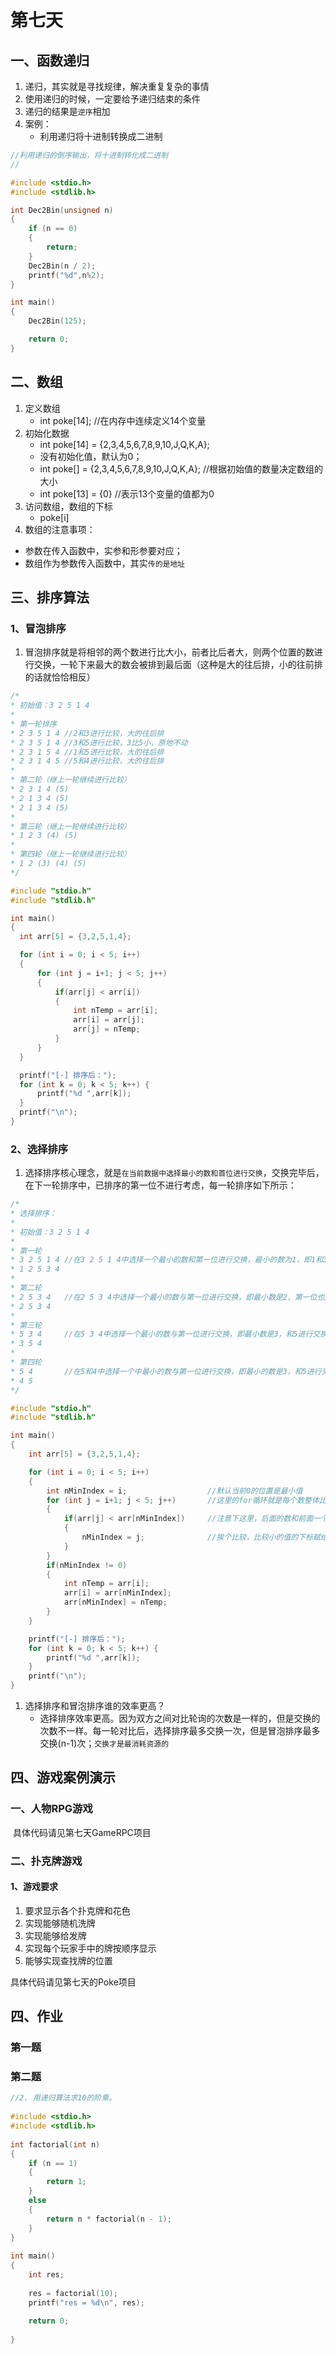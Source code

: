 # 第七天

## 一、函数递归

1. 递归，其实就是寻找规律，解决重复复杂的事情
2. 使用递归的时候，一定要给予递归结束的条件
3. 递归的结果是`逆序`相加
4. 案例：
	- 利用递归将十进制转换成二进制

```c
//利用递归的倒序输出，将十进制转化成二进制
//

#include <stdio.h>
#include <stdlib.h>

int Dec2Bin(unsigned n)
{
	if (n == 0)
	{
		return;
	}
	Dec2Bin(n / 2);
	printf("%d",n%2);
}

int main()
{
	Dec2Bin(125);

	return 0;
}
```

## 二、数组

1. 定义数组
	- int poke[14];	//在内存中连续定义14个变量
2. 初始化数据
	- int poke[14] = {2,3,4,5,6,7,8,9,10,J,Q,K,A};
	- 没有初始化值，默认为0；
	- int poke[] = {2,3,4,5,6,7,8,9,10,J,Q,K,A};     //根据初始值的数量决定数组的大小
	- int poke[13] = {0}         //表示13个变量的值都为0
3. 访问数组，数组的下标
	- poke[i]
4. 数组的注意事项：

  - 参数在传入函数中，实参和形参要对应；
  - 数组作为参数传入函数中，其实`传的是地址`



## 三、排序算法

### 1、冒泡排序

1. 冒泡排序就是将相邻的两个数进行比大小，前者比后者大，则两个位置的数进行交换，一轮下来最大的数会被排到最后面（这种是大的往后排，小的往前排的话就恰恰相反）

  ```c
/*
* 初始值：3 2 5 1 4
* 
* 第一轮排序
* 2 3 5 1 4	//2和3进行比较，大的往后排
* 2 3 5 1 4	//3和5进行比较，3比5小，原地不动
* 2 3 1 5 4	//1和5进行比较，大的往后排
* 2 3 1 4 5	//5和4进行比较，大的往后排
* 
* 第二轮（继上一轮继续进行比较）
* 2 3 1 4 (5)
* 2 1 3 4 (5)
* 2 1 3 4 (5)
* 
* 第三轮（继上一轮继续进行比较）
* 1 2 3 (4) (5)
* 
* 第四轮（继上一轮继续进行比较）
* 1 2 (3) (4) (5)
*/

#include "stdio.h"
#include "stdlib.h"

int main()
{
    int arr[5] = {3,2,5,1,4};

    for (int i = 0; i < 5; i++)
    {
        for (int j = i+1; j < 5; j++)
        {
            if(arr[j] < arr[i])
            {
                int nTemp = arr[i];
                arr[i] = arr[j];
                arr[j] = nTemp;
            }
        }
    }

    printf("[-] 排序后：");
    for (int k = 0; k < 5; k++) {
        printf("%d ",arr[k]);
    }
    printf("\n");
}
  ```


### 2、选择排序

1. 选择排序核心理念，就是`在当前数据中选择最小的数和首位进行交换`，交换完毕后，在下一轮排序中，已排序的第一位不进行考虑，每一轮排序如下所示：

```c
/*
* 选择排序：
* 
* 初始值：3 2 5 1 4
* 
* 第一轮
* 3 2 5 1 4	//在3 2 5 1 4中选择一个最小的数和第一位进行交换，最小的数为1，即1和3相互交换位置，如下所示
* 1 2 5 3 4	
* 
* 第二轮
* 2 5 3 4	//在2 5 3 4中选择一个最小的数与第一位进行交换，即最小数是2，第一位也是2，那么就不动
* 2 5 3 4
* 
* 第三轮
* 5 3 4		//在5 3 4中选择一个最小的数与第一位进行交换，即最小数是3，和5进行交换
* 3 5 4
* 
* 第四轮
* 5 4		//在5和4中选择一个中最小的数与第一位进行交换，即最小的数是3，和5进行交换
* 4 5
*/

#include "stdio.h"
#include "stdlib.h"

int main()
{
    int arr[5] = {3,2,5,1,4};

    for (int i = 0; i < 5; i++)
    {
        int nMinIndex = i;                  //默认当前0的位置是最小值
        for (int j = i+1; j < 5; j++)       //这里的for循环就是每个数整体比一遍，然后获得最小值，即整体数值里面，寻找最小值
        {
            if(arr[j] < arr[nMinIndex])     //注意下这里，后面的数和前面一个数比大小，如果后面的小，则获取下标值,给nMinIndex变量，然后后面的值再继续和当前获得最小值下标的值再进行比大小
            {
                nMinIndex = j;              //挨个比较，比较小的值的下标赋给nMinIndex
            }
        }
        if(nMinIndex != 0)
        {
            int nTemp = arr[i];
            arr[i] = arr[nMinIndex];
            arr[nMinIndex] = nTemp;
        }
    }

    printf("[-] 排序后：");
    for (int k = 0; k < 5; k++) {
        printf("%d ",arr[k]);
    }
    printf("\n");
}
```

1. 选择排序和冒泡排序谁的效率更高？
	- 选择排序效率更高。因为双方之间对比轮询的次数是一样的，但是交换的次数不一样。每一轮对比后，选择排序最多交换一次，但是冒泡排序最多交换(n-1)次；`交换才是最消耗资源的`



## 四、游戏案例演示

### 一、人物RPG游戏

​	具体代码请见第七天GameRPC项目



### 二、扑克牌游戏

#### 1、游戏要求

1. 要求显示各个扑克牌和花色
2. 实现能够随机洗牌
3. 实现能够给发牌
4. 实现每个玩家手中的牌按顺序显示
5. 能够实现查找牌的位置

具体代码请见第七天的Poke项目



## 四、作业

### 第一题



### 第二题

```c
//2. 用递归算法求10的阶乘。
 
#include <stdio.h>
#include <stdlib.h>
 
int factorial(int n)
{
	if (n == 1)
	{
		return 1;
	}
	else
	{
		return n * factorial(n - 1);
	}
}
 
int main()
{
	int res;
 
	res = factorial(10);
	printf("res = %d\n", res);
 
	return 0;
 
}
```






